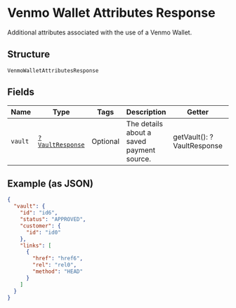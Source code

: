 
# Venmo Wallet Attributes Response

Additional attributes associated with the use of a Venmo Wallet.

## Structure

`VenmoWalletAttributesResponse`

## Fields

| Name | Type | Tags | Description | Getter | Setter |
|  --- | --- | --- | --- | --- | --- |
| `vault` | [`?VaultResponse`](../../doc/models/vault-response.md) | Optional | The details about a saved payment source. | getVault(): ?VaultResponse | setVault(?VaultResponse vault): void |

## Example (as JSON)

```json
{
  "vault": {
    "id": "id6",
    "status": "APPROVED",
    "customer": {
      "id": "id0"
    },
    "links": [
      {
        "href": "href6",
        "rel": "rel0",
        "method": "HEAD"
      }
    ]
  }
}
```

